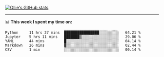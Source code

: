 <!--
**icedpanda/icedpanda** is a ✨ _special_ ✨ repository because its `README.md` (this file) appears on your GitHub profile.

Here are some ideas to get you started:

- 🔭 I’m currently working on ...
- 🌱 I’m currently learning ...
- 👯 I’m looking to collaborate on ...
- 🤔 I’m looking for help with ...
- 💬 Ask me about ...
- 📫 How to reach me: ...
- 😄 Pronouns: ...
- ⚡ Fun fact: ...
-->
[![Ollie's GitHub stats](https://github-readme-stats.vercel.app/api?username=icedpanda&count_private=true&show_icons=true&hide=prs)](https://github.com/icedpanda)

---
📊 **This week I spent my time on:**
<!--START_SECTION:waka-->
```text
Python     11 hrs 27 mins  ████████████████░░░░░░░░░   64.21 % 
Jupyter    5 hrs 11 mins   ███████▒░░░░░░░░░░░░░░░░░   29.06 % 
YAML       44 mins         █░░░░░░░░░░░░░░░░░░░░░░░░   04.14 % 
Markdown   26 mins         ▓░░░░░░░░░░░░░░░░░░░░░░░░   02.44 % 
CSV        1 min           ░░░░░░░░░░░░░░░░░░░░░░░░░   00.14 % 
```
<!--END_SECTION:waka-->
